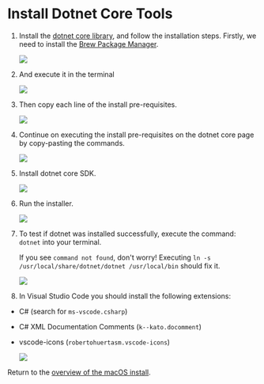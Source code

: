 # Install Dotnet Core Tools

1. Install the [dotnet core library](https://microsoft.com/net/core), and follow the installation steps. Firstly, we need to install the [Brew Package Manager](https://brew.sh).

    ![](images/install-gifs/MacOS/6.gif)

1. And execute it in the terminal

    ![](images/install-gifs/MacOS/7.gif)

1. Then copy each line of the install pre-requisites.

    ![](images/install-gifs/MacOS/8.gif)

1. Continue on executing the install pre-requisites on the dotnet core page by copy-pasting the commands.

    ![](images/install-gifs/MacOS/9.gif)

1. Install dotnet core SDK.

    ![](images/install-gifs/MacOS/10.gif)

1. Run the installer.

    ![](images/install-gifs/MacOS/11.gif)

1. To test if dotnet was installed successfully, execute the command: `dotnet` into your terminal.

    If you see `command not found`, don't worry! Executing `ln -s /usr/local/share/dotnet/dotnet /usr/local/bin` should fix it.

    ![](images/install-gifs/MacOS/12.gif)

1. In Visual Studio Code you should install the following extensions:

  - C# (search for `ms-vscode.csharp`)
  - C# XML Documentation Comments (`k--kato.docomment`)
  - vscode-icons (`robertohuertasm.vscode-icons`)
  
    ![](images/install-gifs/extensions.gif)

Return to the [overview of the macOS install](/guides/installation/macos.html).